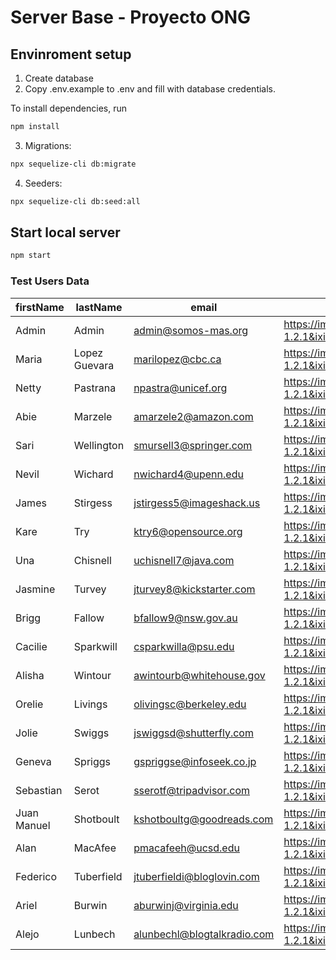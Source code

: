 # Server Base - Proyecto ONG

## Envinroment setup

1. Create database
2. Copy .env.example to .env and fill with database credentials.

To install dependencies, run

```bash
npm install
```

3. Migrations:

```bash
npx sequelize-cli db:migrate
```

4. Seeders:

```bash
npx sequelize-cli db:seed:all
```

## Start local server

```bash
npm start
```

### Test Users Data

| firstName   | lastName      | email                       | image                                                                                                                                                                   | password      | roleId | createdAt                | updatedAt                | deletedAt                |
| ----------- | ------------- | --------------------------- | ----------------------------------------------------------------------------------------------------------------------------------------------------------------------- | ------------- | ------ | ------------------------ | ------------------------ | ------------------------ |
| Admin       | Admin         | admin@somos-mas.org         | https://images.unsplash.com/photo-1582213782179-e0d53f982ca?ixlib=rb-1.2.1&ixid=MnwxMjA3fDB8MHxwaG90by1wYWdlfHx8fGVufDB8fHx8&auto=format&fit=crop&w=870&q=80            | adminpassword | 1      | 2022-09-11T20:50:45.469Z | 2022-09-11T20:50:45.469Z |                          |
| Maria       | Lopez Guevara | marilopez@cbc.ca            | https://images.unsplash.com/photo-1573496359142-b8d87734a5a2?ixlib=rb-1.2.1&ixid=MnwxMjA3fDB8MHxzZWFyY2h8NDN8fHBlcnNvbnxlbnwwfHwwfHw%3D&auto=format&fit=crop&w=700&q=60 | iODi6Xw14O7   | 2      | 2022-09-11T20:50:45.469Z | 2022-09-11T20:50:45.469Z |                          |
| Netty       | Pastrana      | npastra@unicef.org          | https://images.unsplash.com/photo-1529626455594-4ff0802cfb7e?ixlib=rb-1.2.1&ixid=MnwxMjA3fDB8MHxzZWFyY2h8NTd8fHBlcnNvbnxlbnwwfHwwfHw%3D&auto=format&fit=crop&w=700&q=60 | rO9iiD7LPk    | 2      | 2022-09-11T20:50:45.469Z | 2022-09-11T20:50:45.469Z |                          |
| Abie        | Marzele       | amarzele2@amazon.com        | https://images.unsplash.com/photo-1532074205216-d0e1f4b87368?ixlib=rb-1.2.1&ixid=MnwxMjA3fDB8MHxzZWFyY2h8NjB8fHBlcnNvbnxlbnwwfHwwfHw%3D&auto=format&fit=crop&w=700&q=60 | 4dVaGS        | 2      | 2022-09-11T20:50:45.469Z | 2022-09-11T20:50:45.469Z |                          |
| Sari        | Wellington    | smursell3@springer.com      | https://images.unsplash.com/photo-1542343633-ce3256f2183e?ixlib=rb-1.2.1&ixid=MnwxMjA3fDB8MHxzZWFyY2h8NjN8fHBlcnNvbnxlbnwwfHwwfHw%3D&auto=format&fit=crop&w=700&q=60    | CQ0mxW        | 2      | 2022-09-11T20:50:45.469Z | 2022-09-11T20:50:45.469Z |                          |
| Nevil       | Wichard       | nwichard4@upenn.edu         | https://images.unsplash.com/photo-1508214751196-bcfd4ca60f91?ixlib=rb-1.2.1&ixid=MnwxMjA3fDB8MHxzZWFyY2h8NjV8fHBlcnNvbnxlbnwwfHwwfHw%3D&auto=format&fit=crop&w=700&q=60 | 3AtCkR692V    | 2      | 2022-09-11T20:50:45.469Z | 2022-09-11T20:50:45.469Z |                          |
| James       | Stirgess      | jstirgess5@imageshack.us    | https://images.unsplash.com/photo-1540569014015-19a7be504e3a?ixlib=rb-1.2.1&ixid=MnwxMjA3fDB8MHxzZWFyY2h8NjZ8fHBlcnNvbnxlbnwwfHwwfHw%3D&auto=format&fit=crop&w=700&q=60 | maFb0TYR496v  | 2      | 2022-09-11T20:50:45.469Z | 2022-09-11T20:50:45.469Z |                          |
| Kare        | Try           | ktry6@opensource.org        | https://images.unsplash.com/photo-1566492031773-4f4e44671857?ixlib=rb-1.2.1&ixid=MnwxMjA3fDB8MHxzZWFyY2h8NzB8fHBlcnNvbnxlbnwwfHwwfHw%3D&auto=format&fit=crop&w=700&q=60 | yB9m2Kp       | 2      | 2022-09-11T20:50:45.469Z | 2022-09-11T20:50:45.469Z |                          |
| Una         | Chisnell      | uchisnell7@java.com         | https://images.unsplash.com/photo-1564564321837-a57b7070ac4f?ixlib=rb-1.2.1&ixid=MnwxMjA3fDB8MHxzZWFyY2h8NzV8fHBlcnNvbnxlbnwwfHwwfHw%3D&auto=format&fit=crop&w=700&q=60 | xPDlLG        | 2      | 2022-09-11T20:50:45.469Z | 2022-09-11T20:50:45.469Z |                          |
| Jasmine     | Turvey        | jturvey8@kickstarter.com    | https://images.unsplash.com/photo-1495366691023-cc4eadcc2d7e?ixlib=rb-1.2.1&ixid=MnwxMjA3fDB8MHxzZWFyY2h8Nzd8fHBlcnNvbnxlbnwwfHwwfHw%3D&auto=format&fit=crop&w=700&q=60 | HEBEOSW1      | 2      | 2022-09-11T20:50:45.469Z | 2022-09-11T20:50:45.469Z |                          |
| Brigg       | Fallow        | bfallow9@nsw.gov.au         | https://images.unsplash.com/photo-1539571696357-5a69c17a67c6?ixlib=rb-1.2.1&ixid=MnwxMjA3fDB8MHxzZWFyY2h8Nzh8fHBlcnNvbnxlbnwwfHwwfHw%3D&auto=format&fit=crop&w=700&q=60 | OfPFstNulg    | 2      | 2022-09-11T20:50:45.469Z | 2022-09-11T20:50:45.469Z |                          |
| Cacilie     | Sparkwill     | csparkwilla@psu.edu         | https://images.unsplash.com/photo-1531123414780-f74242c2b052?ixlib=rb-1.2.1&ixid=MnwxMjA3fDB8MHxzZWFyY2h8NzZ8fHBlcnNvbnxlbnwwfHwwfHw%3D&auto=format&fit=crop&w=700&q=60 | pRHZswex      | 2      | 2022-09-11T20:50:45.469Z | 2022-09-11T20:50:45.469Z |                          |
| Alisha      | Wintour       | awintourb@whitehouse.gov    | https://images.unsplash.com/photo-1563620915-8478239e9aab?ixlib=rb-1.2.1&ixid=MnwxMjA3fDB8MHxzZWFyY2h8ODF8fHBlcnNvbnxlbnwwfHwwfHw%3D&auto=format&fit=crop&w=700&q=60    | 9VVE0iYg      | 2      | 2022-09-11T20:50:45.469Z | 2022-09-11T20:50:45.469Z |                          |
| Orelie      | Livings       | olivingsc@berkeley.edu      | https://images.unsplash.com/photo-1618835962148-cf177563c6c0?ixlib=rb-1.2.1&ixid=MnwxMjA3fDB8MHxzZWFyY2h8ODJ8fHBlcnNvbnxlbnwwfHwwfHw%3D&auto=format&fit=crop&w=700&q=60 | KX8BJQ        | 2      | 2022-09-11T20:50:45.469Z | 2022-09-11T20:50:45.469Z |                          |
| Jolie       | Swiggs        | jswiggsd@shutterfly.com     | https://images.unsplash.com/photo-1539698103494-a76dd0436fbc?ixlib=rb-1.2.1&ixid=MnwxMjA3fDB8MHxzZWFyY2h8ODR8fHBlcnNvbnxlbnwwfHwwfHw%3D&auto=format&fit=crop&w=700&q=60 | vNefYS        | 2      | 2022-09-11T20:50:45.469Z | 2022-09-11T20:50:45.469Z |                          |
| Geneva      | Spriggs       | gspriggse@infoseek.co.jp    | https://images.unsplash.com/photo-1506863530036-1efeddceb993?ixlib=rb-1.2.1&ixid=MnwxMjA3fDB8MHxzZWFyY2h8ODV8fHBlcnNvbnxlbnwwfHwwfHw%3D&auto=format&fit=crop&w=700&q=60 | Hipc8NpERKlr  | 2      | 2022-09-11T20:50:45.469Z | 2022-09-11T20:50:45.469Z |                          |
| Sebastian   | Serot         | sserotf@tripadvisor.com     | https://images.unsplash.com/photo-1504899567410-7501a313cadd?ixlib=rb-1.2.1&ixid=MnwxMjA3fDB8MHxzZWFyY2h8ODZ8fHBlcnNvbnxlbnwwfHwwfHw%3D&auto=format&fit=crop&w=700&q=60 | BiUbzuTMoM    | 2      | 2022-09-11T20:50:45.469Z | 2022-09-11T20:50:45.469Z | 12/11/2,21               |
| Juan Manuel | Shotboult     | kshotboultg@goodreads.com   | https://images.unsplash.com/photo-1543357480-c60d40007a3f?ixlib=rb-1.2.1&ixid=MnwxMjA3fDB8MHxzZWFyY2h8ODh8fHBlcnNvbnxlbnwwfHwwfHw%3D&auto=format&fit=crop&w=700&q=60    | KmOVgghki     | 2      | 2022-09-11T20:50:45.469Z | 2022-09-11T20:50:45.469Z | 2022-09-11T20:50:45.469Z |
| Alan        | MacAfee       | pmacafeeh@ucsd.edu          | https://images.unsplash.com/photo-1603383928972-2116518cd3f3?ixlib=rb-1.2.1&ixid=MnwxMjA3fDB8MHxzZWFyY2h8OTF8fHBlcnNvbnxlbnwwfHwwfHw%3D&auto=format&fit=crop&w=700&q=60 | I12ajAY       | 2      | 2022-09-11T20:50:45.470Z | 2022-09-11T20:50:45.470Z | 2022-09-11T20:50:45.469Z |
| Federico    | Tuberfield    | jtuberfieldi@bloglovin.com  | https://images.unsplash.com/photo-1530268729831-4b0b9e170218?ixlib=rb-1.2.1&ixid=MnwxMjA3fDB8MHxzZWFyY2h8OTJ8fHBlcnNvbnxlbnwwfHwwfHw%3D&auto=format&fit=crop&w=700&q=60 | ia1EtShVG7CU  | 2      | 2022-09-11T20:50:45.470Z | 2022-09-11T20:50:45.470Z | 2022-09-11T20:50:45.470Z |
| Ariel       | Burwin        | aburwinj@virginia.edu       | https://images.unsplash.com/photo-1549068106-b024baf5062d?ixlib=rb-1.2.1&ixid=MnwxMjA3fDB8MHxzZWFyY2h8OTR8fHBlcnNvbnxlbnwwfHwwfHw%3D&auto=format&fit=crop&w=700&q=60    | Fp0cGs6ZwV    | 2      | 2022-09-11T20:50:45.470Z | 2022-09-11T20:50:45.470Z | 2022-09-11T20:50:45.470Z |
| Alejo       | Lunbech       | alunbechl@blogtalkradio.com | https://images.unsplash.com/photo-1600878459138-e1123b37cb30?ixlib=rb-1.2.1&ixid=MnwxMjA3fDB8MHxzZWFyY2h8MTAwfHxwZXJzb258ZW58MHx8MHx8&auto=format&fit=crop&w=700&q=60   | EvSrIilM      | 2      | 2022-09-11T20:50:45.470Z | 2022-09-11T20:50:45.470Z | 2022-09-11T20:50:45.470Z |
